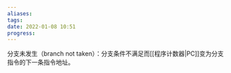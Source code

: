 ```yaml
---
aliases: 
tags: 
date: 2022-01-08 10:51
progress: 
---
```


分支未发生（branch not taken）：分支条件不满足而[[程序计数器|PC]]变为分支指令的下一条指令地址。